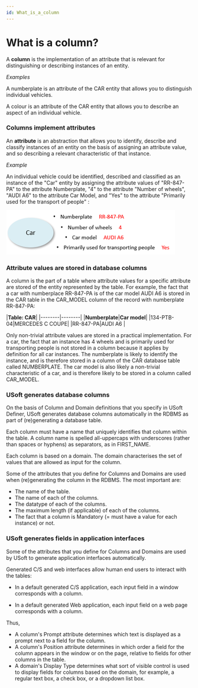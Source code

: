 ```yaml
---
id: What_is_a_column
---
```


# What is a column?

A **column** is the implementation of an attribute that is relevant for distinguishing or describing instances of an entity.

*Examples*

A numberplate is an attribute of the CAR entity that allows you to distinguish individual vehicles.

A colour is an attribute of the CAR entity that allows you to describe an aspect of an individual vehicle.

### Columns implement attributes

An **attribute** is an abstraction that allows you to identify, describe and classify instances of an entity on the basis of assigning an attribute value, and so describing a relevant characteristic of that instance.

*Example*

An individual vehicle could be identified, described and classified as an instance of the "Car" entity by assigning the attribute values of "RR-847-PA" to the attribute Numberplate, "4" to the attribute "Number of wheels", "AUDI A6" to the attribute Car Model, and "Yes" to the attribute "Primarily used for the transport of people" :

![](./assets/cde672da-679f-4ad8-a6ae-7c145d808492.png)

### Attribute values are stored in database columns

A column is the part of a table where attribute values for a specific attribute are stored of the entity represented by the table. For example, the fact that a car with numberplace RR-847-PA is of the car model AUDI A6 is stored in the CAR table in the CAR_MODEL column of the record with numberplate RR-847-PA:

|****Table: CAR****|
|--------|--------|
|**Numberplate**|**Car model**|
|134-PTB-04|MERCEDES C COUPE|
|RR-847-PA|AUDI A6 |



Only non-trivial attribute values are stored in a practical implementation. For a car, the fact that an instance has 4 wheels and is primarily used for transporting people is not stored in a column because it applies by definition for all car instances. The numberplate is likely to identify the instance, and is therefore stored in a column of the CAR database table called NUMBERPLATE. The car model is also likely a non-trivial characteristic of a car, and is therefore likely to be stored in a column called CAR_MODEL.

### USoft generates database columns

On the basis of Column and Domain definitions that you specify in USoft Definer, USoft generates database columns automatically in the RDBMS as part of (re)generating a database table.

Each column must have a name that uniquely identifies that column within the table. A column name is spelled all-uppercaps with underscores (rather than spaces or hyphens) as separators, as in FIRST_NAME.

Each column is based on a domain. The domain characterises the set of values that are allowed as input for the column.

Some of the attributes that you define for Columns and Domains are used when (re)generating the column in the RDBMS. The most important are:

- The name of the table.
- The name of each of the columns.
- The datatype of each of the columns.
- The maximum length (if applicable) of each of the columns.
- The fact that a column is Mandatory (= must have a value for each instance) or not.

### USoft generates fields in application interfaces

Some of the attributes that you define for Columns and Domains are used by USoft to generate application interfaces automatically.

Generated C/S and web interfaces allow human end users to interact with the tables:

- In a default generated C/S application, each input field in a window corresponds with a column.

- In a default generated Web application, each input field on a web page corresponds with a column.

Thus,

- A column's Prompt attribute determines which text is displayed as a prompt next to a field for the column.
- A column's Position attribute determines in which order a field for the column appears in the window or on the page, relative to fields for other columns in the table.
- A domain's Display Type determines what sort of visible control is used to display fields for columns based on the domain, for example, a regular text box, a check box, or a dropdown list box.